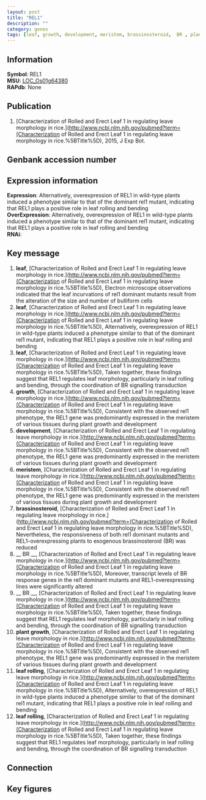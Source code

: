 ```yaml
---
layout: post
title: "REL1"
description: ""
category: genes
tags: [leaf, growth, development, meristem, brassinosteroid,  BR , plant growth, leaf rolling, Gene]
---
```


## Information
__Symbol__: REL1  
__MSU__: [LOC_Os01g64380](http://rice.plantbiology.msu.edu/cgi-bin/ORF_infopage.cgi?orf=LOC_Os01g64380)  
__RAPdb__: None  

## Publication
1. [Characterization of Rolled and Erect Leaf 1 in regulating leave morphology in rice.](http://www.ncbi.nlm.nih.gov/pubmed?term=(Characterization of Rolled and Erect Leaf 1 in regulating leave morphology in rice.%5BTitle%5D), 2015, J Exp Bot.

## Genbank accession number

## Expression information
__Expression__: Alternatively, overexpression of REL1 in wild-type plants induced a phenotype similar to that of the dominant rel1 mutant, indicating that REL1 plays a positive role in leaf rolling and bending  
__OverExpression__: Alternatively, overexpression of REL1 in wild-type plants induced a phenotype similar to that of the dominant rel1 mutant, indicating that REL1 plays a positive role in leaf rolling and bending  
__RNAi__:  

## Key message
1. __leaf__, [Characterization of Rolled and Erect Leaf 1 in regulating leave morphology in rice.](http://www.ncbi.nlm.nih.gov/pubmed?term=(Characterization of Rolled and Erect Leaf 1 in regulating leave morphology in rice.%5BTitle%5D),  Electron microscope observations indicated that the leaf incurvations of rel1 dominant mutants result from the alteration of the size and number of bulliform cells
2. __leaf__, [Characterization of Rolled and Erect Leaf 1 in regulating leave morphology in rice.](http://www.ncbi.nlm.nih.gov/pubmed?term=(Characterization of Rolled and Erect Leaf 1 in regulating leave morphology in rice.%5BTitle%5D),  Alternatively, overexpression of REL1 in wild-type plants induced a phenotype similar to that of the dominant rel1 mutant, indicating that REL1 plays a positive role in leaf rolling and bending
3. __leaf__, [Characterization of Rolled and Erect Leaf 1 in regulating leave morphology in rice.](http://www.ncbi.nlm.nih.gov/pubmed?term=(Characterization of Rolled and Erect Leaf 1 in regulating leave morphology in rice.%5BTitle%5D),  Taken together, these findings suggest that REL1 regulates leaf morphology, particularly in leaf rolling and bending, through the coordination of BR signalling transduction
4. __growth__, [Characterization of Rolled and Erect Leaf 1 in regulating leave morphology in rice.](http://www.ncbi.nlm.nih.gov/pubmed?term=(Characterization of Rolled and Erect Leaf 1 in regulating leave morphology in rice.%5BTitle%5D),  Consistent with the observed rel1 phenotype, the REL1 gene was predominantly expressed in the meristem of various tissues during plant growth and development
5. __development__, [Characterization of Rolled and Erect Leaf 1 in regulating leave morphology in rice.](http://www.ncbi.nlm.nih.gov/pubmed?term=(Characterization of Rolled and Erect Leaf 1 in regulating leave morphology in rice.%5BTitle%5D),  Consistent with the observed rel1 phenotype, the REL1 gene was predominantly expressed in the meristem of various tissues during plant growth and development
6. __meristem__, [Characterization of Rolled and Erect Leaf 1 in regulating leave morphology in rice.](http://www.ncbi.nlm.nih.gov/pubmed?term=(Characterization of Rolled and Erect Leaf 1 in regulating leave morphology in rice.%5BTitle%5D),  Consistent with the observed rel1 phenotype, the REL1 gene was predominantly expressed in the meristem of various tissues during plant growth and development
7. __brassinosteroid__, [Characterization of Rolled and Erect Leaf 1 in regulating leave morphology in rice.](http://www.ncbi.nlm.nih.gov/pubmed?term=(Characterization of Rolled and Erect Leaf 1 in regulating leave morphology in rice.%5BTitle%5D),  Nevertheless, the responsiveness of both rel1 dominant mutants and REL1-overexpressing plants to exogenous brassinosteroid (BR) was reduced
8. __ BR __, [Characterization of Rolled and Erect Leaf 1 in regulating leave morphology in rice.](http://www.ncbi.nlm.nih.gov/pubmed?term=(Characterization of Rolled and Erect Leaf 1 in regulating leave morphology in rice.%5BTitle%5D),  Moreover, transcript levels of BR response genes in the rel1 dominant mutants and REL1-overexpressing lines were significantly altered
9. __ BR __, [Characterization of Rolled and Erect Leaf 1 in regulating leave morphology in rice.](http://www.ncbi.nlm.nih.gov/pubmed?term=(Characterization of Rolled and Erect Leaf 1 in regulating leave morphology in rice.%5BTitle%5D),  Taken together, these findings suggest that REL1 regulates leaf morphology, particularly in leaf rolling and bending, through the coordination of BR signalling transduction
10. __plant growth__, [Characterization of Rolled and Erect Leaf 1 in regulating leave morphology in rice.](http://www.ncbi.nlm.nih.gov/pubmed?term=(Characterization of Rolled and Erect Leaf 1 in regulating leave morphology in rice.%5BTitle%5D),  Consistent with the observed rel1 phenotype, the REL1 gene was predominantly expressed in the meristem of various tissues during plant growth and development
11. __leaf rolling__, [Characterization of Rolled and Erect Leaf 1 in regulating leave morphology in rice.](http://www.ncbi.nlm.nih.gov/pubmed?term=(Characterization of Rolled and Erect Leaf 1 in regulating leave morphology in rice.%5BTitle%5D),  Alternatively, overexpression of REL1 in wild-type plants induced a phenotype similar to that of the dominant rel1 mutant, indicating that REL1 plays a positive role in leaf rolling and bending
12. __leaf rolling__, [Characterization of Rolled and Erect Leaf 1 in regulating leave morphology in rice.](http://www.ncbi.nlm.nih.gov/pubmed?term=(Characterization of Rolled and Erect Leaf 1 in regulating leave morphology in rice.%5BTitle%5D),  Taken together, these findings suggest that REL1 regulates leaf morphology, particularly in leaf rolling and bending, through the coordination of BR signalling transduction

## Connection

## Key figures


